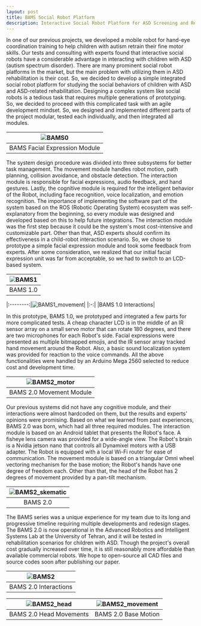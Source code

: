 ```yaml
---
layout: post
title: BAMS Social Robot Platform 
description: Interactive Social Robot Platform for ASD Screening and Rehabilitation
---
```


In one of our previous projects, we developed a mobile robot for hand-eye coordination training to help children with autism retrain their fine motor skills. Our tests and consulting with experts found that interactive social robots have a considerable advantage in interacting with children with ASD (autism spectrum disorder). There are many prominent social robot platforms in the market, but the main problem with utilizing them in ASD rehabilitation is their cost. So, we decided to develop a simple integrated social robot platform for studying the social behaviors of children with ASD and ASD-related rehabilitation.
Designing a complex system like social robots is a tedious task that requires multiple generations of prototyping. So, we decided to proceed with this complicated task with an agile development mindset. So, we designed and implemented different parts of the project modular, tested each individually, and then integrated all modules.

|![BAMS0](https://alireza-kargar.github.io/assets/bams/bams1.png)|
|:-:|
|BAMS Facial Expression Module|


The system design procedure was divided into three subsystems for better task management. The movement module handles robot motion, path planning, collision avoidance, and obstacle detection. The interaction module is responsible for facial expressions, audio feedback, and hand gestures. Lastly, the cognitive module is required for the intelligent behavior of the Robot, including face recognition, voice localization, and emotion recognition.
The importance of implementing the software part of the system based on the ROS (Robotic Operating System) ecosystem was self-explanatory from the beginning, so every module was designed and developed based on this to help future integrations. The interaction module was the first step because it could be the system's most cost-intensive and customizable part. Other than that, ASD experts should confirm its effectiveness in a child-robot interaction scenario. So, we chose to prototype a simple facial expression module and took some feedback from experts. After some consideration, we realized that our initial facial expression unit was far from acceptable, so we had to switch to an LCD-based system.


|![BAMS1](https://alireza-kargar.github.io/assets/bams/bams2.png)|
|:-:|
|BAMS 1.0|

|:--------:|![BAMS1_movement](https://alireza-kargar.github.io/assets/bams/bams1_movement.gif)|
|:-:|
|BAMS 1.0 Interactions|

In this prototype, BAMS 1.0, we prototyped and integrated a few parts for more complicated tests. A cheap character LCD is in the middle of an IR sensor array on a small servo motor that can rotate 180 degrees, and there are two microphones for each Robot's side. Facial expressions were presented as multiple bitmapped emojis, and the IR sensor array tracked hand movement around the Robot. Also, a basic sound localization system was provided for reaction to the voice commands. All the above functionalities were handled by an Arduino Mega 2560 selected to reduce cost and development time.

|![BAMS2_motor](https://alireza-kargar.github.io/assets/bams/bams3_motor.png)|
|:-:|
|BAMS 2.0 Movement Module|

Our previous systems did not have any cognitive module, and their interactions were almost hardcoded on them, but the results and experts' opinions were promising. Based on what we learned from past experiences, BAMS 2.0 was born, which had all three required modules. The interaction module is based on an Android tablet that presents the Robot's face. A fisheye lens camera was provided for a wide-angle view. The Robot's brain is a Nvidia jetson nano that controls all Dynamixel motors with a USB adapter. The Robot is equipped with a local Wi-Fi router for ease of communication. The movement module is based on a triangular Omni wheel vectoring mechanism for the base motion; the Robot's hands have one degree of freedom each. Other than that, the head of the Robot has 2 degrees of movement provided by a pan-tilt mechanism.

|![BAMS2_skematic](https://alireza-kargar.github.io/assets/bams/bams3_schematic.png)|
|:-:|
|BAMS 2.0|

The BAMS series was a unique experience for my team due to its long and progressive timeline requiring multiple developments and redesign stages. The BAMS 2.0 is now operational in the Advanced Robotics and Intelligent Systems Lab at the University of Tehran, and it will be tested in rehabilitation scenarios for children with ASD. 
Though the project's overall cost gradually increased over time, it is still reasonably more affordable than available commercial robots. We hope to open-source all CAD files and source codes soon after publishing our paper.

|![BAMS2](https://alireza-kargar.github.io/assets/bams/bams3.png)|
|:-:|
|BAMS 2.0 Interactions|

|![BAMS2_head](https://alireza-kargar.github.io/assets/bams/bams2_head.gif)|![BAMS2_movement](https://alireza-kargar.github.io/assets/bams/bams2_movement.gif)|
|:-----------------------------------------:|:-----------------------------------------:|
|BAMS 2.0 Head Movements|BAMS 2.0 Base Motion|
